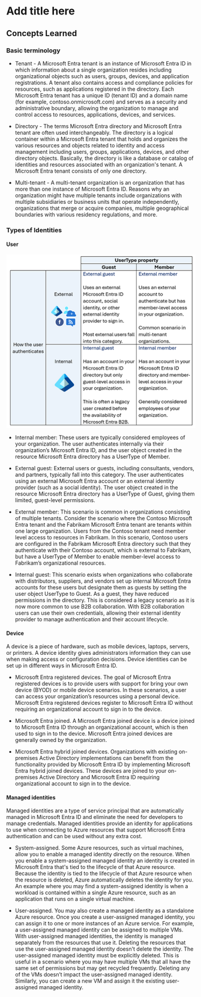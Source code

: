 # Add title here

## Concepts Learned

### Basic terminology

- Tenant - A Microsoft Entra tenant is an instance of Microsoft Entra ID in which information about a single organization resides including organizational objects such as users, groups, devices, and application registrations. A tenant also contains access and compliance policies for resources, such as applications registered in the directory. Each Microsoft Entra tenant has a unique ID (tenant ID) and a domain name (for example, contoso.onmicrosoft.com) and serves as a security and administrative boundary, allowing the organization to manage and control access to resources, applications, devices, and services.

- Directory - The terms Microsoft Entra directory and Microsoft Entra tenant are often used interchangeably. The directory is a logical container within a Microsoft Entra tenant that holds and organizes the various resources and objects related to identity and access management including users, groups, applications, devices, and other directory objects. Basically, the directory is like a database or catalog of identities and resources associated with an organization's tenant. A Microsoft Entra tenant consists of only one directory.

- Multi-tenant - A multi-tenant organization is an organization that has more than one instance of Microsoft Entra ID. Reasons why an organization might have multiple tenants include organizations with multiple subsidiaries or business units that operate independently, organizations that merge or acquire companies, multiple geographical boundaries with various residency regulations, and more.

### Types of Identities

#### User

![alt text](image.png)

- Internal member: These users are typically considered employees of your organization. The user authenticates internally via their organization’s Microsoft Entra ID, and the user object created in the resource Microsoft Entra directory has a UserType of Member.

- External guest: External users or guests, including consultants, vendors, and partners, typically fall into this category. The user authenticates using an external Microsoft Entra account or an external identity provider (such as a social identity). The user object created in the resource Microsoft Entra directory has a UserType of Guest, giving them limited, guest-level permissions.

- External member: This scenario is common in organizations consisting of multiple tenants. Consider the scenario where the Contoso Microsoft Entra tenant and the Fabrikam Microsoft Entra tenant are tenants within one large organization. Users from the Contoso tenant need member level access to resources in Fabrikam. In this scenario, Contoso users are configured in the Fabrikam Microsoft Entra directory such that they authenticate with their Contoso account, which is external to Fabrikam, but have a UserType of Member to enable member-level access to Fabrikam’s organizational resources.

- Internal guest: This scenario exists when organizations who collaborate with distributors, suppliers, and vendors set up internal Microsoft Entra accounts for these users but designate them as guests by setting the user object UserType to Guest. As a guest, they have reduced permissions in the directory. This is considered a legacy scenario as it is now more common to use B2B collaboration. With B2B collaboration users can use their own credentials, allowing their external identity provider to manage authentication and their account lifecycle.

#### Device
A device is a piece of hardware, such as mobile devices, laptops, servers, or printers. A device identity gives administrators information they can use when making access or configuration decisions. Device identities can be set up in different ways in Microsoft Entra ID.

- Microsoft Entra registered devices. The goal of Microsoft Entra registered devices is to provide users with support for bring your own device (BYOD) or mobile device scenarios. In these scenarios, a user can access your organization’s resources using a personal device. Microsoft Entra registered devices register to Microsoft Entra ID without requiring an organizational account to sign in to the device.

- Microsoft Entra joined. A Microsoft Entra joined device is a device joined to Microsoft Entra ID through an organizational account, which is then used to sign in to the device. Microsoft Entra joined devices are generally owned by the organization.

- Microsoft Entra hybrid joined devices. Organizations with existing on-premises Active Directory implementations can benefit from the functionality provided by Microsoft Entra ID by implementing Microsoft Entra hybrid joined devices. These devices are joined to your on-premises Active Directory and Microsoft Entra ID requiring organizational account to sign in to the device.

#### Managed identities

Managed identities are a type of service principal that are automatically managed in Microsoft Entra ID and eliminate the need for developers to manage credentials. Managed identities provide an identity for applications to use when connecting to Azure resources that support Microsoft Entra authentication and can be used without any extra cost.

- System-assigned. Some Azure resources, such as virtual machines, allow you to enable a managed identity directly on the resource. When you enable a system-assigned managed identity an identity is created in Microsoft Entra that's tied to the lifecycle of that Azure resource. Because the identity is tied to the lifecycle of that Azure resource when the resource is deleted, Azure automatically deletes the identity for you. An example where you may find a system-assigned identity is when a workload is contained within a single Azure resource, such as an application that runs on a single virtual machine.

- User-assigned. You may also create a managed identity as a standalone Azure resource. Once you create a user-assigned managed identity, you can assign it to one or more instances of an Azure service. For example, a user-assigned managed identity can be assigned to multiple VMs. With user-assigned managed identities, the identity is managed separately from the resources that use it. Deleting the resources that use the user-assigned managed identity doesn't delete the identity. The user-assigned managed identity must be explicitly deleted. This is useful in a scenario where you may have multiple VMs that all have the same set of permissions but may get recycled frequently. Deleting any of the VMs doesn’t impact the user-assigned managed identity. Similarly, you can create a new VM and assign it the existing user-assigned managed identity.